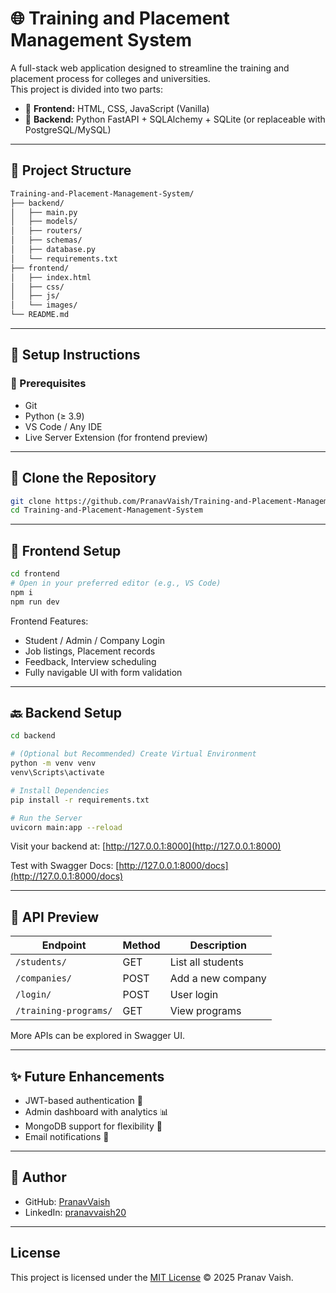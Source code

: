 # 🌐 Training and Placement Management System

A full-stack web application designed to streamline the training and placement process for colleges and universities.  
This project is divided into two parts:

- 🎨 **Frontend:** HTML, CSS, JavaScript (Vanilla)
- 🚀 **Backend:** Python FastAPI + SQLAlchemy + SQLite (or replaceable with PostgreSQL/MySQL)

---

## 📁 Project Structure

```bash
Training-and-Placement-Management-System/
├── backend/
│   ├── main.py
│   ├── models/
│   ├── routers/
│   ├── schemas/
│   ├── database.py
│   └── requirements.txt
├── frontend/
│   ├── index.html
│   ├── css/
│   ├── js/
│   └── images/
└── README.md
```

---

## 🚀 Setup Instructions

### 🧩 Prerequisites

- Git
- Python (≥ 3.9)
- VS Code / Any IDE
- Live Server Extension (for frontend preview)

---

## 🔧 Clone the Repository

```bash
git clone https://github.com/PranavVaish/Training-and-Placement-Management-System.git
cd Training-and-Placement-Management-System
```

---

## 🎯 Frontend Setup

```bash
cd frontend
# Open in your preferred editor (e.g., VS Code)
npm i
npm run dev
```

Frontend Features:

- Student / Admin / Company Login
- Job listings, Placement records
- Feedback, Interview scheduling
- Fully navigable UI with form validation

---

## 🔙 Backend Setup

```bash
cd backend

# (Optional but Recommended) Create Virtual Environment
python -m venv venv
venv\Scripts\activate

# Install Dependencies
pip install -r requirements.txt

# Run the Server
uvicorn main:app --reload
```

Visit your backend at: [http://127.0.0.1:8000](http://127.0.0.1:8000)

Test with Swagger Docs: [http://127.0.0.1:8000/docs](http://127.0.0.1:8000/docs)

---

## 🧪 API Preview

| Endpoint | Method | Description |
|----------|--------|-------------|
| `/students/` | GET | List all students |
| `/companies/` | POST | Add a new company |
| `/login/` | POST | User login |
| `/training-programs/` | GET | View programs |

More APIs can be explored in Swagger UI.

---

## ✨ Future Enhancements

- JWT-based authentication 🔐
- Admin dashboard with analytics 📊
- MongoDB support for flexibility 🌱
- Email notifications 📧

---

## 👤 Author

- GitHub: [PranavVaish](https://github.com/PranavVaish)
- LinkedIn: [pranavvaish20](https://www.linkedin.com/in/pranavvaish20/)

---

## License

This project is licensed under the [MIT License](./LICENSE) © 2025 Pranav Vaish.
